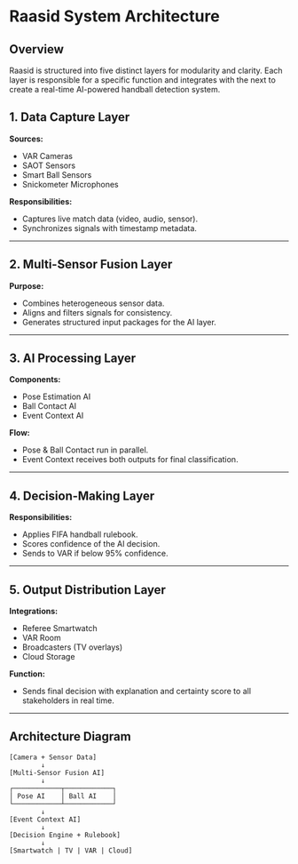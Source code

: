 # Raasid System Architecture

## Overview
Raasid is structured into five distinct layers for modularity and clarity. Each layer is responsible for a specific function and integrates with the next to create a real-time AI-powered handball detection system.


## 1. Data Capture Layer

**Sources:**
- VAR Cameras
- SAOT Sensors
- Smart Ball Sensors
- Snickometer Microphones

**Responsibilities:**
- Captures live match data (video, audio, sensor).
- Synchronizes signals with timestamp metadata.

---

## 2. Multi-Sensor Fusion Layer

**Purpose:**
- Combines heterogeneous sensor data.
- Aligns and filters signals for consistency.
- Generates structured input packages for the AI layer.

---

## 3. AI Processing Layer

**Components:**
- Pose Estimation AI
- Ball Contact AI
- Event Context AI

**Flow:**
- Pose & Ball Contact run in parallel.
- Event Context receives both outputs for final classification.

---

## 4. Decision-Making Layer

**Responsibilities:**
- Applies FIFA handball rulebook.
- Scores confidence of the AI decision.
- Sends to VAR if below 95% confidence.

---

## 5. Output Distribution Layer

**Integrations:**
- Referee Smartwatch
- VAR Room
- Broadcasters (TV overlays)
- Cloud Storage

**Function:**
- Sends final decision with explanation and certainty score to all stakeholders in real time.

---

## Architecture Diagram

```plaintext
[Camera + Sensor Data]
        ↓
[Multi-Sensor Fusion AI]
        ↓
┌────────────┬────────────┐
│ Pose AI    │ Ball AI    │
└────────────┴────────────┘
        ↓
[Event Context AI]
        ↓
[Decision Engine + Rulebook]
        ↓
[Smartwatch | TV | VAR | Cloud]
